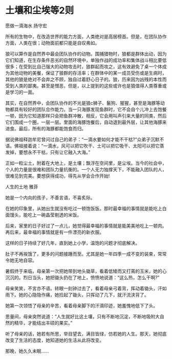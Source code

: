 # 土壤和尘埃等2则

愿做一滴海水 扬守宏 

所有的生物中，在改造世界的能力方面，人类绝对是高居榜首。但是，在团队协作方面，人类在很；动物面前都只能是自叹弗如。 

狼可以算作是自然界中最会团队协作的动物。围捕猎物时，狼都是群体出动，因为它们知道，在生存条件恶劣的自然环境中，单独作战的成功率和集体战斗相比要低很多；在受到比自己强大的动物攻击时，狼群起而攻之，这有效避免了桌一个体成为其他动物的美餐，保证了狼群的存活率；在群体中的某一成员受伤或是生病时，其他的狼是绝对不会弃之不顾，独自过着舒心日子的。狼，历来因为凶残的本性而受到人类的鄙夷。甚至是憎恶，但是，以上提到的这些或许也是狼值得人类尊重或是学习的一面。 

其实，在自然界中，会团队协作的不光是狼c狮子、鬣狗、猩猩，甚至是海豚等动物都具有较好的团队合作能力。当一只海豚发现鱼群时，它不会自个儿冲上去饱餐一顿，因为它知道那样只会把鱼群冲散，相反，它会用叫声引来大量的同类，然后它们围成一个圈，一层一层。里面的海豚饱餐后，自动退到最外层，让其他海豚来进食。最后，所有的海豚都能饱食而归。 

据说佛祖释迦牟尼曾问过自己的弟子：“一滴水要如何才能不干枯?”众弟子沉默不语。佛祖接着说：“一滴水，风可以把它吹干、土可以把它吸干、太阳可以把它蒸发掉，要想永不干枯，只有让它融入大海。” 

正如一粒尘土，附着在大地上，是土壤；飘浮在空间里，是尘埃。当今的社会中，个人的力量是很难和团队力量抗衡的。一个人无力独撑天下，不能融入团队的人，很难见到完美。要想获得成功，得先从学会合作开始! 

人生的土地 雅菲 

她是一个内向的孩子，不善言语，不喜炙际。 

在她的印象里，从她出生就没有吃过一顿饱饭饭。那时最幸福的事情就是能吃上白面馒头，能吃上一碗晶莹剔透的米饭。 

后来，家里的日子好过了一点儿，她觉得最幸福的事情就是能美美地吃上一顿肉。再后来，最幸福的事情就是有一件漂亮的新衣服。 

这样的日子持续了好几年，直到她上小学，温饱的问题才彻底解决。 

肚子不再挨饿了，更多的问题接踵而至。尤其是她一年四季一成不变的装束，常常令她无地自容。 

暑假终于来临，母亲第一次把她带到地头锄草，看着低矮而又打蔫的玉米，她的心沉沉的。烈日当头，她把锄头扔在了地上，愤愤地说道：“这么热，怎么干啊?” 

母亲笑笑，不言亦不语。转眼一刻钟过去了，看着母亲弓着背，挥动着锄头，汗如雨下。她的心隐隐作痛，她捡起了锄头，只挥动了几下，就汗流浃背了。 

她第一次领悟了母亲的辛苦，看着母亲脚下的汗滴印迹，她羞愧地低下了头。 

思量间，母亲突然说道：“人生就好比这土壤，只有不断地沉淀，不断地吸附大自然的精华，才能结出丰硕的果实。” 

听了母亲的话，她若有所思，举目望去，满目皆绿，仿若她的人生。那天，她彻底改变了生活的态度，她知道她的生活从此将改变。 

那晚，她久久未眠……